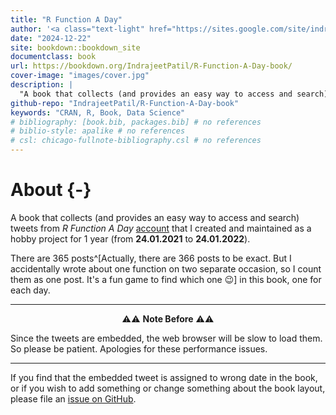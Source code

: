 ```yaml
--- 
title: "R Function A Day"
author: '<a class="text-light" href="https://sites.google.com/site/indrajeetspatilmorality/">Indrajeet Patil</a>'
date: "2024-12-22"
site: bookdown::bookdown_site
documentclass: book
url: https://bookdown.org/IndrajeetPatil/R-Function-A-Day-book/
cover-image: "images/cover.jpg"
description: |
  "A book that collects (and provides an easy way to access and search) tweets from *R Function A Day* [account](https://twitter.com/rfunctionaday) that I created and maintained as a hobby project for 1 year (from 24.01.2021 to 24.01.2022)."
github-repo: "IndrajeetPatil/R-Function-A-Day-book"
keywords: "CRAN, R, Book, Data Science"
# bibliography: [book.bib, packages.bib] # no references
# biblio-style: apalike # no references
# csl: chicago-fullnote-bibliography.csl # no references
---
```


# About {-}

A book that collects (and provides an easy way to access and search) tweets from *R Function A Day* [account](https://twitter.com/rfunctionaday) that I created and maintained as a hobby project for 1 year (from **24.01.2021** to **24.01.2022**).

There are 365 posts^[Actually, there are 366 posts to be exact. But I accidentally wrote about one function on two separate occasion, so I count them as one post. It's a fun game to find which one 😉] in this book, one for each day. 

---

<p align="center"> ⚠️⚠️  <b>Note Before</b>  ⚠️⚠️ </p>

Since the tweets are embedded, the web browser will be slow to load them. So please be patient.
Apologies for these performance issues.

---

If you find that the embedded tweet is assigned to wrong date in the book, or if you wish to add something or change something about the book layout, please file an [issue on GitHub](https://github.com/IndrajeetPatil/R-Function-A-Day-book/issues).
